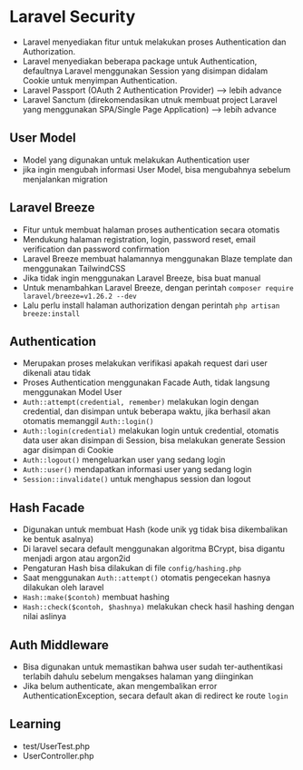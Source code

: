 # Laravel Security
- Laravel menyediakan fitur untuk melakukan proses Authentication dan Authorization.
- Laravel menyediakan beberapa package untuk Authentication, defaultnya Laravel menggunakan Session yang disimpan didalam Cookie untuk menyimpan Authentication.
- Laravel Passport (OAuth 2 Authentication Provider) --> lebih advance
- Laravel Sanctum (direkomendasikan utnuk membuat project Laravel yang menggunakan SPA/Single Page Application) --> lebih advance

## User Model
- Model yang digunakan untuk melakukan Authentication user
- jika ingin mengubah informasi User Model, bisa mengubahnya sebelum menjalankan migration

## Laravel Breeze
- Fitur untuk membuat halaman proses authentication secara otomatis
- Mendukung halaman registration, login, password reset, email verification dan password confirmation
- Laravel Breeze membuat halamannya menggunakan Blaze template dan menggunakan TailwindCSS
- Jika tidak ingin menggunakan Laravel Breeze, bisa buat manual
- Untuk menambahkan Laravel Breeze, dengan perintah `composer require laravel/breeze=v1.26.2 --dev`
- Lalu perlu install halaman authorization dengan perintah `php artisan breeze:install`

## Authentication
- Merupakan proses melakukan verifikasi apakah request dari user dikenali atau tidak
- Proses Authentication menggunakan Facade Auth, tidak langsung menggunakan Model User
- `Auth::attempt(credential, remember)` melakukan login dengan credential, dan disimpan untuk beberapa waktu, jika berhasil akan otomatis memanggil `Auth::login()`
- `Auth::login(credential)` melakukan login untuk credential, otomatis data user akan disimpan di Session, bisa melakukan generate Session agar disimpan di Cookie
- `Auth::logout()` mengeluarkan user yang sedang login
- `Auth::user()` mendapatkan informasi user yang sedang login
- `Session::invalidate()` untuk menghapus session dan logout

## Hash Facade
- Digunakan untuk membuat Hash (kode unik yg tidak bisa dikembalikan ke bentuk asalnya)
- Di laravel secara default menggunakan algoritma BCrypt, bisa digantu menjadi argon atau argon2id
- Pengaturan Hash bisa dilakukan di file `config/hashing.php`
- Saat menggunakan `Auth::attempt()` otomatis pengecekan hasnya dilakukan oleh laravel
- `Hash::make($contoh)` membuat hashing
- `Hash::check($contoh, $hashnya)` melakukan check hasil hashing dengan nilai aslinya

## Auth Middleware
- Bisa digunakan untuk memastikan bahwa user sudah ter-authentikasi terlabih dahulu sebelum mengakses halaman yang diinginkan
- Jika belum authenticate, akan mengembalikan error AuthenticationException, secara default akan di redirect ke route `login`

## Learning
- test/UserTest.php
- UserController.php
